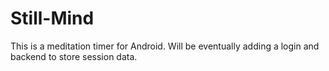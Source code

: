 # Still-Mind

This is a meditation timer for Android. Will be eventually adding a login and backend to store session data.
